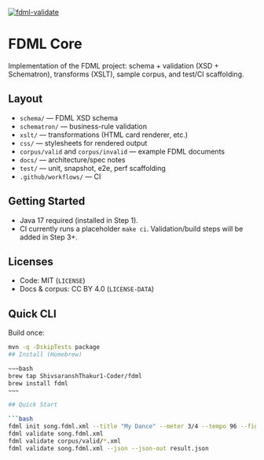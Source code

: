 [![fdml-validate](https://github.com/ShivsaranshThakur1-Coder/fdml-core/actions/workflows/fdml-validate.yml/badge.svg?branch=main)](https://github.com/ShivsaranshThakur1-Coder/fdml-core/actions/workflows/fdml-validate.yml)

# FDML Core

Implementation of the FDML project: schema + validation (XSD + Schematron), transforms (XSLT), sample corpus, and test/CI scaffolding.

## Layout
- `schema/` — FDML XSD schema
- `schematron/` — business-rule validation
- `xslt/` — transformations (HTML card renderer, etc.)
- `css/` — stylesheets for rendered output
- `corpus/valid` and `corpus/invalid` — example FDML documents
- `docs/` — architecture/spec notes
- `test/` — unit, snapshot, e2e, perf scaffolding
- `.github/workflows/` — CI

## Getting Started
- Java 17 required (installed in Step 1).
- CI currently runs a placeholder `make ci`. Validation/build steps will be added in Step 3+.

## Licenses
- Code: MIT (`LICENSE`)
- Docs & corpus: CC BY 4.0 (`LICENSE-DATA`)

## Quick CLI

Build once:
```bash
mvn -q -DskipTests package
## Install (Homebrew)

~~~bash
brew tap ShivsaranshThakur1-Coder/fdml
brew install fdml
~~~

## Quick Start

```bash
fdml init song.fdml.xml --title "My Dance" --meter 3/4 --tempo 96 --figure-id f-1 --figure-name Intro
fdml validate song.fdml.xml
fdml validate corpus/valid/*.xml
fdml validate song.fdml.xml --json --json-out result.json
```
